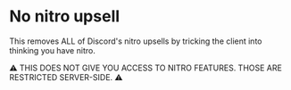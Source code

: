 # No nitro upsell
This removes ALL of Discord's nitro upsells by tricking the client into thinking you have nitro.

⚠️ THIS DOES NOT GIVE YOU ACCESS TO NITRO FEATURES. THOSE ARE RESTRICTED SERVER-SIDE. ⚠️